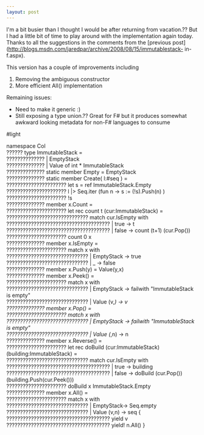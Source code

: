 ```yaml
---
layout: post
---
```

I'm a bit busier than I thought I would be after returning from vacation.?? But
I had a little bit of time to play around with the implementation again today.
Thanks to all the suggestions in the comments from the [previous
post](http://blogs.msdn.com/jaredpar/archive/2008/08/15/immutablestack-
in-f.aspx).

This version has a couple of improvements including

  1. Removing the ambiguous constructor
  2. More efficient All() implementation

Remaining issues:

  * Need to make it generic :)
  * Still exposing a type union.?? Great for F# but it produces somewhat awkward looking metadata for non-F# languages to consume

#light

namespace Col  
?????? type ImmutableStack =  
?????????????? | EmptyStack  
?????????????? | Value of int * ImmutableStack  
?????????????? static member Empty = EmptyStack  
?????????????? static member Create( l:#seq<int> ) =  
?????????????????????? let s = ref ImmutableStack.Empty  
?????????????????????? l |> Seq.iter (fun n -> s := (!s).Push(n) )  
?????????????????????? !s  
?????????????? member x.Count =  
?????????????????????? let rec count t (cur:ImmutableStack) =  
?????????????????????????????? match cur.IsEmpty with  
?????????????????????????????????????? | true -> t  
?????????????????????????????????????? | false -> count (t+1) (cur.Pop())  
?????????????????????? count 0 x  
?????????????? member x.IsEmpty =  
?????????????????????? match x with  
?????????????????????????????? | EmptyStack -> true  
?????????????????????????????? | _ -> false  
?????????????? member x.Push(y) = Value(y,x)  
?????????????? member x.Peek() =  
?????????????????????? match x with  
?????????????????????????????? | EmptyStack -> failwith "ImmutableStack is empty"  
?????????????????????????????? | Value (v,_) -> v  
?????????????? member x.Pop() =  
?????????????????????? match x with  
?????????????????????????????? | EmptyStack -> failwith "ImmutableStack is empty"  
?????????????????????????????? | Value (_,n) -> n  
?????????????? member x.Reverse() =  
?????????????????????? let rec doBuild (cur:ImmutableStack) (building:ImmutableStack) =  
?????????????????????????????? match cur.IsEmpty with  
?????????????????????????????????????? | true -> building  
?????????????????????????????????????? | false -> doBuild (cur.Pop()) (building.Push(cur.Peek()))  
?????????????????????? doBuild x ImmutableStack.Empty  
?????????????? member x.All() =  
?????????????????????? match x with  
?????????????????????????????? | EmptyStack-> Seq.empty<int>  
?????????????????????????????? | Value (v,n) -> seq {  
?????????????????????????????????????? yield v  
?????????????????????????????????????? yield! n.All() }

